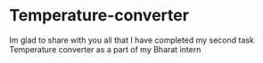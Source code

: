 # Temperature-converter
Im glad to share with you all that I have completed my second task Temperature converter as a part of my Bharat intern
